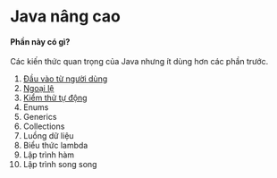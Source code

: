 # Java nâng cao

#### Phần này có gì?
Các kiến thức quan trọng của Java nhưng ít dùng hơn các phần trước.

1. [Đầu vào từ người dùng](user-input)
1. [Ngoại lệ](exception)
1. [Kiểm thử tự động](junit)
1. Enums
1. Generics
1. Collections
1. Luồng dữ liệu
1. Biểu thức lambda
1. Lập trình hàm
1. Lập trình song song
